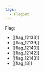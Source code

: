 ```yaml
---
tags:
  - FlagSet
---
```

Flag:
- [[flag_12133]]
- [[flag_12139]]
- [[flag_12140]]
- [[flag_12142]]
- [[flag_12143]]
- [[flag_13]]
